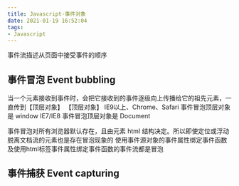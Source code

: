 ```yaml
---
title: Javascript-事件对象
date: 2021-01-19 16:52:04
tags:
- Javascript
---
```


事件流描述从页面中接受事件的顺序
## 事件冒泡 Event bubbling
当一个元素接收到事件时，会把它接收到的事件逐级向上传播给它的祖先元素，一直传到【顶层对象】
【顶层对象】
IE9以上、Chrome、Safari 事件冒泡顶层对象是 window
IE7/IE8 事件冒泡顶层对象是 Document

事件冒泡对所有浏览器默认存在，且由元素 html 结构决定。所以即使定位或浮动脱离文档流的元素也是存在冒泡现象的
使用事件源对象的事件属性绑定事件函数及使用html标签事件属性绑定事件函数的事件流都是冒泡

## 事件捕获 Event capturing
